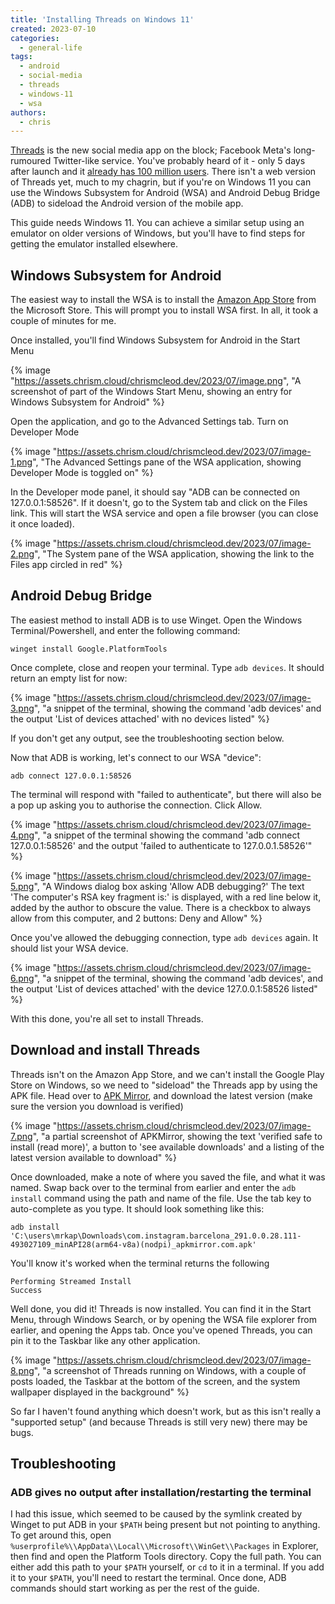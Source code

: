 ```yaml
---
title: 'Installing Threads on Windows 11'
created: 2023-07-10
categories:
  - general-life
tags:
  - android
  - social-media
  - threads
  - windows-11
  - wsa
authors:
  - chris
---
```


[Threads](https://www.threads.net/@mstrkapowski) is the new social media app on the block; Facebook Meta's long-rumoured Twitter-like service. You've probably heard of it - only 5 days after launch and it [already has 100 million users](https://www.bbc.co.uk/news/technology-66153244). There isn't a web version of Threads yet, much to my chagrin, but if you're on Windows 11 you can use the Windows Subsystem for Android (WSA) and Android Debug Bridge (ADB) to sideload the Android version of the mobile app.

This guide needs Windows 11. You can achieve a similar setup using an emulator on older versions of Windows, but you'll have to find steps for getting the emulator installed elsewhere.

## Windows Subsystem for Android

The easiest way to install the WSA is to install the [Amazon App Store](https://www.microsoft.com/store/productId/9NJHK44TTKSX) from the Microsoft Store. This will prompt you to install WSA first. In all, it took a couple of minutes for me.

Once installed, you'll find Windows Subsystem for Android in the Start Menu

{% image "https://assets.chrism.cloud/chrismcleod.dev/2023/07/image.png", "A screenshot of part of the Windows Start Menu, showing an entry for Windows Subsystem for Android" %}

Open the application, and go to the Advanced Settings tab. Turn on Developer Mode

{% image "https://assets.chrism.cloud/chrismcleod.dev/2023/07/image-1.png", "The Advanced Settings pane of the WSA application, showing Developer Mode is toggled on" %}

In the Developer mode panel, it should say "ADB can be connected on 127.0.0.1:58526". If it doesn't, go to the System tab and click on the Files link. This will start the WSA service and open a file browser (you can close it once loaded).

{% image "https://assets.chrism.cloud/chrismcleod.dev/2023/07/image-2.png", "The System pane of the WSA application, showing the link to the Files app circled in red" %}

## Android Debug Bridge

The easiest method to install ADB is to use Winget. Open the Windows Terminal/Powershell, and enter the following command:

```
winget install Google.PlatformTools
```

Once complete, close and reopen your terminal. Type `adb devices`. It should return an empty list for now:

{% image "https://assets.chrism.cloud/chrismcleod.dev/2023/07/image-3.png", "a snippet of the terminal, showing the command 'adb devices' and the output 'List of devices attached' with no devices listed" %}

If you don't get any output, see the troubleshooting section below.

Now that ADB is working, let's connect to our WSA "device":

```
adb connect 127.0.0.1:58526
```

The terminal will respond with "failed to authenticate", but there will also be a pop up asking you to authorise the connection. Click Allow.

{% image "https://assets.chrism.cloud/chrismcleod.dev/2023/07/image-4.png", "a snippet of the terminal showing the command 'adb connect 127.0.0.1:58526' and the output 'failed to authenticate to 127.0.0.1.58526'" %}

{% image "https://assets.chrism.cloud/chrismcleod.dev/2023/07/image-5.png", "A Windows dialog box asking 'Allow ADB debugging?' The text 'The computer's RSA key fragment is:' is displayed, with a red line below it, added by the author to obscure the value. There is a checkbox to always allow from this computer, and 2 buttons: Deny and Allow" %}

Once you've allowed the debugging connection, type `adb devices` again. It should list your WSA device.

{% image "https://assets.chrism.cloud/chrismcleod.dev/2023/07/image-6.png", "a snippet of the terminal, showing the command 'adb devices', and the output 'List of devices attached' with the device 127.0.0.1:58526 listed" %}

With this done, you're all set to install Threads.

## Download and install Threads

Threads isn't on the Amazon App Store, and we can't install the Google Play Store on Windows, so we need to "sideload" the Threads app by using the APK file. Head over to [APK Mirror](https://www.apkmirror.com/?post_type=app_release&searchtype=apk&s=threads), and download the latest version (make sure the version you download is verified)

{% image "https://assets.chrism.cloud/chrismcleod.dev/2023/07/image-7.png", "a partial screenshot of APKMirror, showing the text 'verified safe to install (read more)', a button to 'see available downloads' and a listing of the latest version available to download" %}

Once downloaded, make a note of where you saved the file, and what it was named. Swap back over to the terminal from earlier and enter the `adb install` command using the path and name of the file. Use the tab key to auto-complete as you type. It should look something like this:

```
adb install 'C:\users\mrkap\Downloads\com.instagram.barcelona_291.0.0.28.111-493027109_minAPI28(arm64-v8a)(nodpi)_apkmirror.com.apk'
```

You'll know it's worked when the terminal returns the following

```
Performing Streamed Install
Success
```

Well done, you did it! Threads is now installed. You can find it in the Start Menu, through Windows Search, or by opening the WSA file explorer from earlier, and opening the Apps tab. Once you've opened Threads, you can pin it to the Taskbar like any other application.

{% image "https://assets.chrism.cloud/chrismcleod.dev/2023/07/image-8.png", "a screenshot of Threads running on Windows, with a couple of posts loaded, the Taskbar at the bottom of the screen, and the system wallpaper displayed in the background" %}

So far I haven't found anything which doesn't work, but as this isn't really a "supported setup" (and because Threads is still very new) there may be bugs.

## Troubleshooting

### ADB gives no output after installation/restarting the terminal

I had this issue, which seemed to be caused by the symlink created by Winget to put ADB in your `$PATH` being present but not pointing to anything. To get around this, open `%userprofile%\\AppData\\Local\\Microsoft\\WinGet\\Packages` in Explorer, then find and open the Platform Tools directory. Copy the full path. You can either add this path to your `$PATH` yourself, or `cd` to it in a terminal. If you add it to your `$PATH`, you'll need to restart the terminal. Once done, ADB commands should start working as per the rest of the guide.

